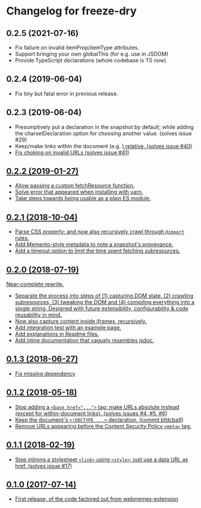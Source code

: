 # Changelog for freeze-dry

## 0.2.5 (2021-07-16)

- Fix failure on invalid itemProp/itemType attributes.
- Support bringing your own globalThis (for e.g. use in JSDOM)
- Provide TypeScript declarations (whole codebase is TS now)

## 0.2.4 (2019-06-04)

- Fix tiny but fatal error in previous release.

## 0.2.3 (2019-06-04)

- Presumptively put a <meta charset="utf-8"> declaration in the snapshot by default; while adding
  the charsetDeclaration option for choosing another value. (solves issue #29)
- Keep/make links within the document (e.g. <a href="#top">) relative. (solves issue #40)
- Fix choking on invalid URLs (solves issue #41)

## 0.2.2 (2019-01-27)

- Allow passing a custom fetchResource function.
- Solve error that appeared when installing with yarn.
- Take steps towards being usable as a plain ES module.

## 0.2.1 (2018-10-04)

- Parse CSS properly; and now also recursively crawl through `@import` rules.
- Add Memento-style metadata to note a snapshot's provenance.
- Add a timeout option to limit the time spent fetching subresources.

## 0.2.0 (2018-07-19)

Near-complete rewrite.
- Separate the process into steps of (1) capturing DOM state, (2) crawling subresources,
  (3) tweaking the DOM and (4) compiling everything into a single string. Designed with
  future extensibility, configurability & code reusability in mind.
- Now also capture content inside iframes, recursively.
- Add integration test with an example page.
- Add explanations in Readme files.
- Add inline documentation that vaguely resembles jsdoc.

## 0.1.3 (2018-06-27)
- Fix missing dependency

## 0.1.2 (2018-05-18)

- Stop adding a `<base href="...">` tag; make URLs absolute instead (except for within-document
  links). (solves issues #4, #5, #6)
- Keep the document's `<!DOCTYPE ...>` declaration. (commit bfdcba9)
- Remove URLs appearing before the Content Security Policy `<meta>` tag.

## 0.1.1 (2018-02-19)

- Stop inlining a stylesheet `<link>` using `<style>`; just use a data URL as href. (solves issue
  #17)

## 0.1.0 (2017-07-14)

- First release, of the code factored out from [webmemex-extension](https://github.com/WebMemex/webmemex-extension)
